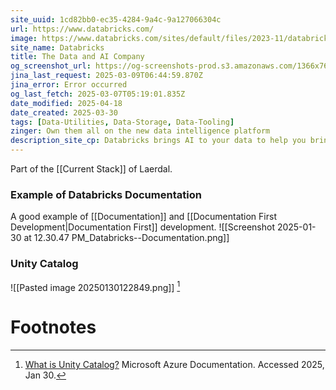 ```yaml
---
site_uuid: 1cd82bb0-ec35-4284-9a4c-9a127066304c
url: https://www.databricks.com/
image: https://www.databricks.com/sites/default/files/2023-11/databricks-og-universal.png
site_name: Databricks
title: The Data and AI Company
og_screenshot_url: https://og-screenshots-prod.s3.amazonaws.com/1366x768/80/false/42aaa147ffc4a84ee2f837ee8c5005842c36c79fea79f9e5644cd8c215635c40.jpeg
jina_last_request: 2025-03-09T06:44:59.870Z
jina_error: Error occurred
og_last_fetch: 2025-03-07T05:19:01.835Z
date_modified: 2025-04-18
date_created: 2025-03-30
tags: [Data-Utilities, Data-Storage, Data-Tooling]
zinger: Own them all on the new data intelligence platform
description_site_cp: Databricks brings AI to your data to help you bring AI to the world.
---
```


Part of the [[Current Stack]] of Laerdal.

### Example of Databricks Documentation
A good example of [[Documentation]] and [[Documentation First Development|Documentation First]] development.
![[Screenshot 2025-01-30 at 12.30.47 PM_Databricks--Documentation.png]]

### Unity Catalog

![[Pasted image 20250130122849.png]] [^1]

# Footnotes
[^1]: [What is Unity Catalog?](https://learn.microsoft.com/en-us/azure/databricks/data-governance/unity-catalog/) Microsoft Azure Documentation.  Accessed 2025, Jan 30.  

